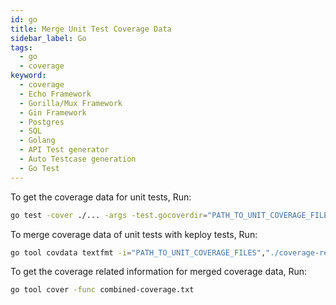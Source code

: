 ```yaml
---
id: go
title: Merge Unit Test Coverage Data
sidebar_label: Go
tags:
  - go
  - coverage
keyword:
  - coverage
  - Echo Framework
  - Gorilla/Mux Framework
  - Gin Framework
  - Postgres
  - SQL
  - Golang
  - API Test generator
  - Auto Testcase generation
  - Go Test
---
```


To get the coverage data for unit tests, Run:

```sh
go test -cover ./... -args -test.gocoverdir="PATH_TO_UNIT_COVERAGE_FILES"
```

To merge coverage data of unit tests with keploy tests, Run:

```sh
go tool covdata textfmt -i="PATH_TO_UNIT_COVERAGE_FILES","./coverage-reports" -o combined-coverage.txt
```

To get the coverage related information for merged coverage data, Run:

```sh
go tool cover -func combined-coverage.txt
```
